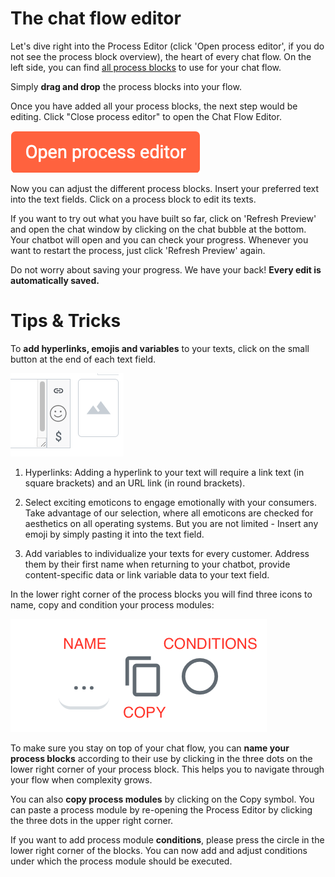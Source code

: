 # The chat flow editor

Let's dive right into the Process Editor (click 'Open process editor', if you do not see the process block overview), the heart of every chat flow. On the left side, you can find [all process blocks](https://github.com/loyjoy/welcome/blob/master/documentation/process_building_blocks/PROCESS_BUILDING_BLOCKS.md) to use for your chat flow.

Simply **drag and drop** the process blocks into your flow.

Once you have added all your process blocks, the next step would be editing. Click "Close process editor" to open the Chat Flow Editor.

![close_processes editor](close_process_editor.png)

Now you can adjust the different process blocks. Insert your preferred text into the text fields. Click on a process block to edit its texts.

If you want to try out what you have built so far, click on 'Refresh Preview' and open the chat window by clicking on the chat bubble at the bottom. Your chatbot will open and you can check your progress. Whenever you want to restart the process, just click 'Refresh Preview' again.


Do not worry about saving your progress. We have your back! **Every edit is automatically saved.**

  # Tips & Tricks

To **add hyperlinks, emojis and variables** to your texts, click on the small button at the end of each text field.

![add hyperlinks, emojis, variables](adding_links_etc.png)

1. Hyperlinks: Adding a hyperlink to your text will require a link text (in square brackets) and an URL link (in round brackets).

2. Select exciting emoticons to engage emotionally with your consumers. Take advantage of our selection, where all emoticons are checked for aesthetics on all operating systems. But you are not limited - Insert any emoji by simply pasting it into the text field.

3. Add variables to individualize your texts for every customer. Address them by their first name when returning to your chatbot, provide content-specific data or link variable data to your text field.

In the lower right corner of the process blocks you will find three icons to name, copy and condition your process modules:

![name copy conditions](name_copy_conditions.png)

To make sure you stay on top of your chat flow, you can **name your process blocks** according to their use by clicking in the three dots on the lower right corner of your process block. This helps you to navigate through your flow when complexity grows.

You can also **copy process modules** by clicking on the Copy symbol. You can paste a process module by re-opening the Process Editor by clicking the three dots in the upper right corner.

If you want to add process module **conditions**, please press the circle in the lower right corner of the blocks. You can now add and adjust conditions under which the process module should be executed.
